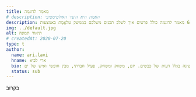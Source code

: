 ```yaml
---
title: מאמר לדוגמה
# description: האמת היא היעד האולטימטיבי
description: מאמר לדוגמה כולל פרטים איך לשלב תכנים משלכם בממשק טלאֱמֶת באמצעות Github
img: ../default.jpg
alt: תיאור תמונה
# createdAt: 2020-07-20
type: t
author:
  name: ari.lavi
  hname: ארי לביא
  bio: אריות לא מאבדים שינה בגלל דעות של כבשים. יזם, משווק ומשחק, פעיל חברתי, מבין חופשי ואיש של ים.
  status: sub
---
```

בקרוב

<!-- ## הערות -->

[^1]: [מקור אטימולוגי של טֵלֵ](https://www.etymonline.com/word/tele-)
[^2]: [מקור אטימולוגי של טֵלוֹס](https://www.etymonline.com/word/telos)
